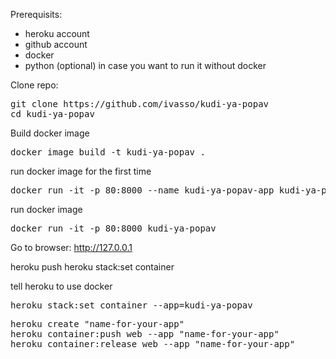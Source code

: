 Prerequisits:
 - heroku account
 - github account
 - docker
 - python (optional) in case you want to run it without docker

Clone repo:
<pre>
git clone https://github.com/ivasso/kudi-ya-popav
cd kudi-ya-popav
</pre>

Build docker image
<pre>
docker image build -t kudi-ya-popav .
</pre>

run docker image for the first time
<pre>
docker run -it -p 80:8000 --name kudi-ya-popav-app kudi-ya-popav
</pre>

run docker image
<pre>
docker run -it -p 80:8000 kudi-ya-popav
</pre>

Go to browser: http://127.0.0.1

heroku push
heroku stack:set container

tell heroku to use docker
<pre>
heroku stack:set container --app=kudi-ya-popav
</pre>

<pre>
heroku create "name-for-your-app"
heroku container:push web --app "name-for-your-app"
heroku container:release web --app "name-for-your-app"
</pre>

